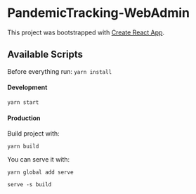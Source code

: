 # PandemicTracking-WebAdmin

This project was bootstrapped with [Create React App](https://github.com/facebook/create-react-app).


## Available Scripts

Before everything run:
`yarn install`

#### Development

`yarn start`

#### Production

Build project with:

`yarn build`

You can serve it with:

`yarn global add serve`

`serve -s build`







